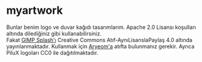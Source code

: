 # myartwork
Bunlar benim logo ve duvar kağıdı tasarımlarım. Apache 2.0 Lisansı koşulları altında dilediğiniz gibi kullanabilirsiniz.<br>
Fakat [GIMP Splash'ı](https://github.com/Afacanc38/myartwork/blob/main/splash.png) Creative Commons Atıf-AynıLisanslaPaylaş 4.0 altında yayınlanmaktadır. Kullanmak için [Aryeom'a](https://film.zemarmot.net/) atıfta bulunmanız gerekir.
Ayrıca PiluX logoları CC0 ile dağıtılmaktadır.
